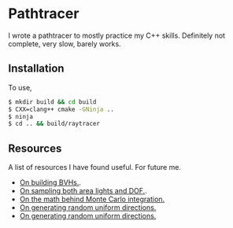 # Pathtracer

I wrote a pathtracer to mostly practice my C++ skills. Definitely not complete, very slow, barely works.

## Installation

To use,

```bash
$ mkdir build && cd build
$ CXX=clang++ cmake -GNinja ..
$ ninja
$ cd .. && build/raytracer
```

## Resources

A list of resources I have found useful. For future me.

- [On building BVHs.](https://jacco.ompf2.com/2022/04/13/how-to-build-a-bvh-part-1-basics/).
- [On sampling both area lights and DOF.](https://courses.cs.washington.edu/courses/cse557/17au/assets/lectures/aa-and-mcpt-4pp.pdf).
- [On the math behind Monte Carlo integration.](https://jacco.ompf2.com/2019/12/11/probability-theory-for-physically-based-rendering/)
- [On generating random uniform directions.](http://blog.thomaspoulet.fr/uniform-sampling-on-unit-hemisphere/)
- [On generating random uniform directions.](https://math.stackexchange.com/questions/1163260/random-directions-on-hemisphere-oriented-by-an-arbitrary-vector)
